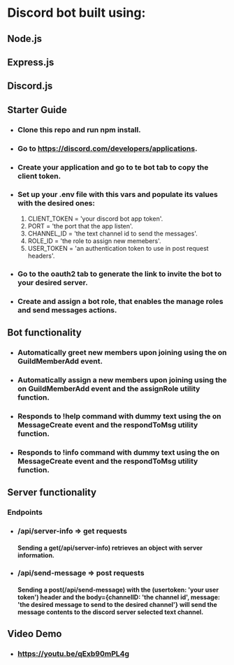 # Discord bot built using:
## Node.js
## Express.js
## Discord.js

## Starter Guide
* ### Clone this repo and run npm install.
* ### Go to https://discord.com/developers/applications.
* ### Create your application and go to te bot tab to copy the client token.
* ### Set up your .env file with this vars and populate its values with the desired ones:
  1. CLIENT_TOKEN = 'your discord bot app token'.
  2. PORT = 'the port that the app listen'.
  3. CHANNEL_ID = 'the text channel id to send the messages'.
  4. ROLE_ID = 'the role to assign new memebers'.
  5. USER_TOKEN = 'an authentication token to use in post request headers'.
* ### Go to the oauth2 tab to generate the link to invite the bot to your desired server.
* ### Create and assign a bot role, that enables the manage roles and send messages actions.


## Bot functionality
* ### Automatically greet new members upon joining using the on GuildMemberAdd event.
* ### Automatically assign a new members upon joining using the on GuildMemberAdd event and the assignRole utility function.
* ### Responds to !help command with dummy text using the on MessageCreate event and the respondToMsg utility function.
* ### Responds to !info command with dummy text using the on MessageCreate event and the respondToMsg utility function.


## Server functionality
### Endpoints
* ### /api/server-info => get requests
    #### Sending a get(/api/server-info) retrieves an object with server information.
* ### /api/send-message => post requests
    #### Sending a post(/api/send-message) with the (usertoken: 'your user token') header and the body={channelID: 'the channel id', message: 'the desired message to send to the desired channel'} will send the message contents to the discord server selected text channel.



## Video Demo
* ### https://youtu.be/qExb90mPL4g

